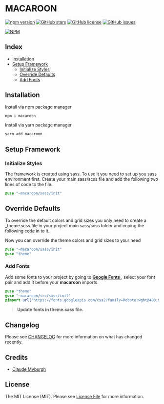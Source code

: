 # MACAROON

[![npm version](https://badge.fury.io/js/macaroon.svg)](https://badge.fury.io/js/macaroon)
[![GitHub stars](https://img.shields.io/github/stars/DesignByCode/macaroon)](https://github.com/DesignByCode/macaroon/stargazers)
[![GitHub license](https://img.shields.io/github/license/DesignByCode/macaroon)](https://github.com/DesignByCode/macaroon)
[![GitHub issues](https://img.shields.io/github/issues/DesignByCode/macaroon)](https://github.com/DesignByCode/macaroon/issues)

[![NPM](https://nodei.co/npm/macaroon.png?compact=true)](https://npmjs.org/package/macaroon)

## Index

-   [Installation](#Installation)
-   [Setup Framework](#setup-framework)
    -   [Initialize Styles](#initialize-styles)
    -   [Override Defaults](#override-defaults)
    -   [Add Fonts](#add-fonts)

## Installation

Install via npm package manager

```bash
npm i macaroon
```

Install via yarn package manager

```bash
yarn add macaroon
```

## Setup Framework

### Initialize Styles

The framework is created using sass. To use it you need to set up you sass environment first. Create your main sass/scss file and add the following two
lines of code to the file.

```sass
@use "~macaroon/sass/init"
```

## Override Defaults

To override the default colors and grid sizes you only need to create a \_theme.scss file in your project main sass/scss folder and coping the following code in
to it.

Now you can override the theme colors and grid sizes to your need

```sass
@use "~macaroon/sass/init"
@use "theme"
```

### Add Fonts

Add some fonts to your project by going to [**Google Fonts** ](https://fonts.google.com/), select your font pair and 
add it before your **macaroon**
imports.

```sass
@use "theme"
@use "~macaroon/src/sass/init"
@import url('https://fonts.googleapis.com/css2?family=Roboto:wght@400;900&display=swap')
```

> **Update fonts in theme.sass file.**

## Changelog

Please see [CHANGELOG](CHANGELOG.md) for more information on what has changed recently.

## Credits

-   [Claude Myburgh](https://github.com/designbycode)

## License

The MIT License (MIT). Please see [License File](LICENSE.md) for more information.

